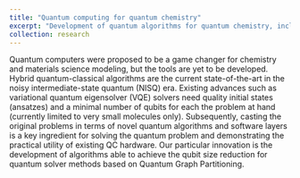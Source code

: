 ```yaml
---
title: "Quantum computing for quantum chemistry"
excerpt: "Development of quantum algorithms for quantum chemistry, including ground state, excited state, and nonadiabatic."
collection: research
---
```


Quantum computers were proposed to be a game changer for chemistry and materials science modeling, but the tools are yet to be developed. Hybrid quantum-classical algorithms are the current state-of-the-art in the noisy intermediate-state quantum (NISQ) era. Existing advances such as variational quantum eigensolver (VQE) solvers need quality initial states (ansatzes) and a minimal number of qubits for each the problem at hand (currently limited to very small molecules only). Subsequently, casting the original problems in terms of novel quantum algorithms and software layers is a key ingredient for solving the quantum problem and demonstrating the practical utility of existing QC hardware. Our particular innovation is the development of algorithms able to achieve the qubit size reduction for quantum solver methods based on Quantum Graph Partitioning.
